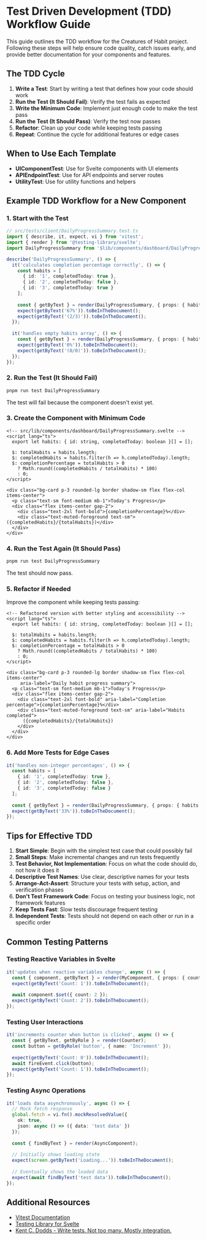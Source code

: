# Test Driven Development (TDD) Workflow Guide

This guide outlines the TDD workflow for the Creatures of Habit project. Following these steps will help ensure code quality, catch issues early, and provide better documentation for your components and features.

## The TDD Cycle

1. **Write a Test**: Start by writing a test that defines how your code should work
2. **Run the Test (It Should Fail)**: Verify the test fails as expected
3. **Write the Minimum Code**: Implement just enough code to make the test pass
4. **Run the Test (It Should Pass)**: Verify the test now passes
5. **Refactor**: Clean up your code while keeping tests passing
6. **Repeat**: Continue the cycle for additional features or edge cases

## When to Use Each Template

- **UIComponentTest**: Use for Svelte components with UI elements
- **APIEndpointTest**: Use for API endpoints and server routes
- **UtilityTest**: Use for utility functions and helpers

## Example TDD Workflow for a New Component

### 1. Start with the Test

```typescript
// src/tests/client/DailyProgressSummary.test.ts
import { describe, it, expect, vi } from 'vitest';
import { render } from '@testing-library/svelte';
import DailyProgressSummary from '$lib/components/dashboard/DailyProgressSummary.svelte';

describe('DailyProgressSummary', () => {
  it('calculates completion percentage correctly', () => {
    const habits = [
      { id: '1', completedToday: true },
      { id: '2', completedToday: false },
      { id: '3', completedToday: true }
    ];
    
    const { getByText } = render(DailyProgressSummary, { props: { habits } });
    expect(getByText('67%')).toBeInTheDocument();
    expect(getByText('(2/3)')).toBeInTheDocument();
  });
  
  it('handles empty habits array', () => {
    const { getByText } = render(DailyProgressSummary, { props: { habits: [] } });
    expect(getByText('0%')).toBeInTheDocument();
    expect(getByText('(0/0)')).toBeInTheDocument();
  });
});
```

### 2. Run the Test (It Should Fail)

```bash
pnpm run test DailyProgressSummary
```

The test will fail because the component doesn't exist yet.

### 3. Create the Component with Minimum Code

```svelte
<!-- src/lib/components/dashboard/DailyProgressSummary.svelte -->
<script lang="ts">
  export let habits: { id: string, completedToday: boolean }[] = [];
  
  $: totalHabits = habits.length;
  $: completedHabits = habits.filter(h => h.completedToday).length;
  $: completionPercentage = totalHabits > 0 
    ? Math.round((completedHabits / totalHabits) * 100) 
    : 0;
</script>

<div class="bg-card p-3 rounded-lg border shadow-sm flex flex-col items-center">
  <p class="text-sm font-medium mb-1">Today's Progress</p>
  <div class="flex items-center gap-2">
    <div class="text-2xl font-bold">{completionPercentage}%</div>
    <div class="text-muted-foreground text-sm">({completedHabits}/{totalHabits})</div>
  </div>
</div>
```

### 4. Run the Test Again (It Should Pass)

```bash
pnpm run test DailyProgressSummary
```

The test should now pass.

### 5. Refactor if Needed

Improve the component while keeping tests passing:

```svelte
<!-- Refactored version with better styling and accessibility -->
<script lang="ts">
  export let habits: { id: string, completedToday: boolean }[] = [];
  
  $: totalHabits = habits.length;
  $: completedHabits = habits.filter(h => h.completedToday).length;
  $: completionPercentage = totalHabits > 0 
    ? Math.round((completedHabits / totalHabits) * 100) 
    : 0;
</script>

<div class="bg-card p-3 rounded-lg border shadow-sm flex flex-col items-center" 
     aria-label="Daily habit progress summary">
  <p class="text-sm font-medium mb-1">Today's Progress</p>
  <div class="flex items-center gap-2">
    <div class="text-2xl font-bold" aria-label="Completion percentage">{completionPercentage}%</div>
    <div class="text-muted-foreground text-sm" aria-label="Habits completed">
      ({completedHabits}/{totalHabits})
    </div>
  </div>
</div>
```

### 6. Add More Tests for Edge Cases

```typescript
it('handles non-integer percentages', () => {
  const habits = [
    { id: '1', completedToday: true },
    { id: '2', completedToday: false },
    { id: '3', completedToday: false }
  ];
  
  const { getByText } = render(DailyProgressSummary, { props: { habits } });
  expect(getByText('33%')).toBeInTheDocument();
});
```

## Tips for Effective TDD

1. **Start Simple**: Begin with the simplest test case that could possibly fail
2. **Small Steps**: Make incremental changes and run tests frequently
3. **Test Behavior, Not Implementation**: Focus on what the code should do, not how it does it
4. **Descriptive Test Names**: Use clear, descriptive names for your tests
5. **Arrange-Act-Assert**: Structure your tests with setup, action, and verification phases
6. **Don't Test Framework Code**: Focus on testing your business logic, not framework features
7. **Keep Tests Fast**: Slow tests discourage frequent testing
8. **Independent Tests**: Tests should not depend on each other or run in a specific order

## Common Testing Patterns

### Testing Reactive Variables in Svelte

```typescript
it('updates when reactive variables change', async () => {
  const { component, getByText } = render(MyComponent, { props: { count: 1 } });
  expect(getByText('Count: 1')).toBeInTheDocument();
  
  await component.$set({ count: 2 });
  expect(getByText('Count: 2')).toBeInTheDocument();
});
```

### Testing User Interactions

```typescript
it('increments counter when button is clicked', async () => {
  const { getByText, getByRole } = render(Counter);
  const button = getByRole('button', { name: 'Increment' });
  
  expect(getByText('Count: 0')).toBeInTheDocument();
  await fireEvent.click(button);
  expect(getByText('Count: 1')).toBeInTheDocument();
});
```

### Testing Async Operations

```typescript
it('loads data asynchronously', async () => {
  // Mock fetch response
  global.fetch = vi.fn().mockResolvedValue({
    ok: true,
    json: async () => ({ data: 'test data' })
  });
  
  const { findByText } = render(AsyncComponent);
  
  // Initially shows loading state
  expect(screen.getByText('Loading...')).toBeInTheDocument();
  
  // Eventually shows the loaded data
  expect(await findByText('test data')).toBeInTheDocument();
});
```

## Additional Resources

- [Vitest Documentation](https://vitest.dev/guide/)
- [Testing Library for Svelte](https://testing-library.com/docs/svelte-testing-library/intro)
- [Kent C. Dodds - Write tests. Not too many. Mostly integration.](https://kentcdodds.com/blog/write-tests)
